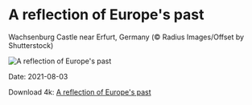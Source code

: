 # A reflection of Europe's past

Wachsenburg Castle near Erfurt, Germany (© Radius Images/Offset by Shutterstock)

![A reflection of Europe's past](https://bing.com/th?id=OHR.WachsenburgCastle_EN-US0450745616_UHD.jpg&rf=LaDigue_UHD.jpg&pid=hp&w=1024&h=576)

Date: 2021-08-03

Download 4k: [A reflection of Europe's past](https://bing.com/th?id=OHR.WachsenburgCastle_EN-US0450745616_UHD.jpg&rf=LaDigue_UHD.jpg&pid=hp&w=3840&h=2160)

